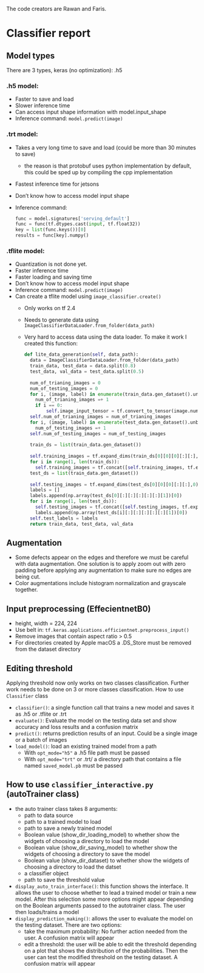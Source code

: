 The code creators are Rawan and Faris.

# Classifier report

## Model types

There are 3 types, keras (no optimization): .h5

### .h5 model:

- Faster to save and load
- Slower inference time
- Can access input shape information with model.input_shape
- Inference command: `model.predict(image)`

### .trt model:

- Takes a very long time to save and load (could be more than 30 minutes to save)
    - the reason is that protobuf uses python implementation by default, this could be sped up by compiling the cpp implementation
- Fastest inference time for jetsons
- Don’t know how to access model input shape
- Inference command:

    ```python
    func = model.signatures['serving_default']
    func = func(tf.dtypes.cast(input, tf.float32))
    key = list(func.keys())[0]
    results = func[key].numpy()
    ```

### .tflite model:

- Quantization is not done yet.
- Faster inference time
- Faster loading and saving time
- Don’t know how to access model input shape
- Inference command: `model.predict(image)`
- Can create a tflite model using `image_classifier.create()`
    - Only works on tf 2.4
    - Needs to generate data using `ImageClassifierDataLoader.from_folder(data_path)`
    - Very hard to access data using the data loader. To make it work I created this function:

      ```python
      def lite_data_generation(self, data_path):
        data = ImageClassifierDataLoader.from_folder(data_path)
        train_data, test_data = data.split(0.8)
        test_data, val_data = test_data.split(0.5)
        
        num_of_trianing_images = 0
        num_of_testing_images = 0
        for i, (image, label) in enumerate(train_data.gen_dataset().unbatch().take(-1)):
          num_of_trianing_images =+ 1
          if i == 0:
              self.image_input_tensor = tf.convert_to_tensor(image.numpy(), np.float32)
        self.num_of_trianing_images = num_of_trianing_images
        for i, (image, label) in enumerate(test_data.gen_dataset().unbatch().take(-1)):
          num_of_testing_images =+ 1
        self.num_of_testing_images = num_of_testing_images
        
        train_ds = list(train_data.gen_dataset())
        
        self.training_images = tf.expand_dims(train_ds[0][0][0][:][:],0)
        for i in range(1, len(train_ds)):
          self.training_images = tf.concat([self.training_images, tf.expand_dims(train_ds[i][0][0][:][:],0)] , 0)
        test_ds = list(train_data.gen_dataset())
        
        self.testing_images = tf.expand_dims(test_ds[0][0][0][:][:],0)
        labels = []
        labels.append(np.array(test_ds[0][:][:][:][:][:][1])[0])
        for i in range(1, len(test_ds)):
          self.testing_images = tf.concat([self.testing_images, tf.expand_dims(test_ds[i][0][0][:][:],0)] , 0)
          labels.append(np.array(test_ds[i][:][:][:][:][:][1])[0])
        self.test_labels = labels
        return train_data, test_data, val_data
      ```

## Augmentation

- Some defects appear on the edges and therefore we must be careful with data augmentation. One solution is to apply zoom out with zero padding before
  applying any augmentation to make sure no edges are being cut.
- Color augmentations include histogram normalization and grayscale together.

## Input preprocessing (EffecientnetB0)

- height, width = 224, 224
- Use belt in: `tf.keras.applications.efficientnet.preprocess_input()`
- Remove images that contain aspect ratio > 0.5
- For directories created by Apple macOS a .DS_Store must be removed from the dataset directory

## Editing threshold

Applying threshold now only works on two classes classification. Further work needs to be done on 3 or more classes classification. How to use `Classifier` class

- `classifier()`: a single function call that trains a new model and saves it as .h5 or .tflite or .trt
- `evaluate()`: Evaluate the model on the testing data set and show accuracy and loss results and a confusion matrix
- `predict()`: returns prediction results of an input. Could be a single image or a batch of images
- `load_model()`: load an existing trained model from a path
    - With `opt_mode="h5"` a .h5 file path must be passed
    - With `opt_mode="trt"` or .trt/ a directory path that contains a file named `saved_model.pb` must be passed

## How to use `classifier_interactive.py` (autoTrainer class)

- the auto trainer class takes 8 arguments:
    - path to data source
    - path to a trained model to load
    - path to save a newly trained model
    - Boolean value (show_dir_loading_model) to whether show the widgets of choosing a directory to load the model
    - Boolean value (show_dir_saving_model) to whether show the widgets of choosing a directory to save the model
    - Boolean value (show_dir_dataset) to whether show the widgets of choosing a directory to load the datset
    - a classifier object
    - path to save the threshold value
- `display_auto_train_interface()`: this function shows the interface. It allows the user to choose whether to lead a trained model or train a new
  model. After this selection some more options might appear depending on the Boolean arguments passed to the autotrainer class. The user then
  loads/trains a model
- `display_prediction_making()`: allows the user to evaluate the model on the testing dataset. There are two options:
    - take the maximum probability: No further action needed from the user. A confusion matrix will appear
    - edit a threshold: the user will be able to edit the threshold depending on a plot that shows the distribution of the probabilities. Then the
      user can test the modified threshold on the testing dataset. A confusion matrix will appear
